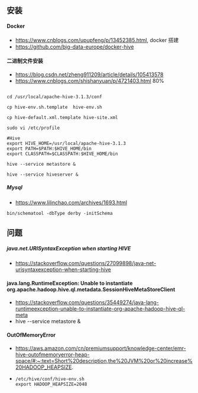  

## 安装
#### Docker
* https://www.cnblogs.com/upupfeng/p/13452385.html, docker 搭建
* https://github.com/big-data-europe/docker-hive

#### 二进制文件安装

* https://blog.csdn.net/zheng911209/article/details/105413578
* https://www.cnblogs.com/shishanyuan/p/4721403.html 80%

```shell

cd /usr/local/apache-hive-3.1.3/conf
 
cp hive-env.sh.template  hive-env.sh
 
cp hive-default.xml.template hive-site.xml

```

```shell
sudo vi /etc/profile

#Hive
export HIVE_HOME=/usr/local/apache-hive-3.1.3
export PATH=$PATH:$HIVE_HOME/bin
export CLASSPATH=$CLASSPATH:$HIVE_HOME/bin
```

```
hive --service metastore &

hive --service hiveserver &
```



##### Mysql

* https://www.lilinchao.com/archives/1693.html 
```shell
bin/schematool -dbType derby -initSchema
```



## 问题
##### java.net.URISyntaxException when starting HIVE
* https://stackoverflow.com/questions/27099898/java-net-urisyntaxexception-when-starting-hive


#### java.lang.RuntimeException: Unable to instantiate org.apache.hadoop.hive.ql.metadata.SessionHiveMetaStoreClient
* https://stackoverflow.com/questions/35449274/java-lang-runtimeexception-unable-to-instantiate-org-apache-hadoop-hive-ql-meta
* hive --service metastore & 



#### OutOfMemoryError

* https://aws.amazon.com/cn/premiumsupport/knowledge-center/emr-hive-outofmemoryerror-heap-space/#:~:text=Short%20description,the%20JVM%20or%20increase%20HADOOP_HEAPSIZE.

* ```
  /etc/hive/conf/hive-env.sh
  export HADOOP_HEAPSIZE=2048
  ```





